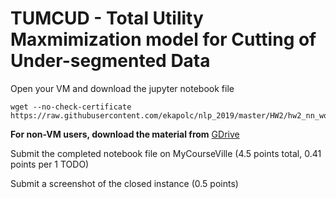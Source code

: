 # TUMCUD - Total Utility Maxmimization model for Cutting of Under-segmented Data

Open your VM and download the jupyter notebook file

```
wget --no-check-certificate https://raw.githubusercontent.com/ekapolc/nlp_2019/master/HW2/hw2_nn_word_tokenizer.ipynb
```

**For non-VM users, download the material from** [GDrive](https://drive.google.com/open?id=1iodAqVNWEkiJgH8cWkccsLi_tqoFcMrV)

Submit the completed notebook file on MyCourseVille (4.5 points total, 0.41 points per 1 TODO)

Submit a screenshot of the closed instance (0.5 points)
